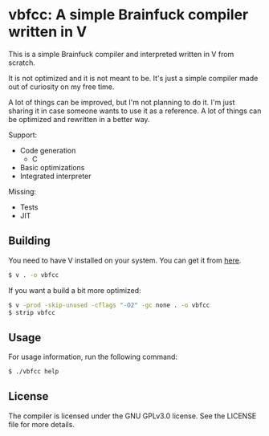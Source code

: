 # vbfcc: A simple Brainfuck compiler written in V

This is a simple Brainfuck compiler and interpreted written in V from scratch.

It is not optimized and it is not meant to be. It's just a simple compiler made
out of curiosity on my free time.

A lot of things can be improved, but I'm not planning to do it. I'm just sharing
it in case someone wants to use it as a reference. A lot of things can be
optimized and rewritten in a better way.

Support:
- Code generation
  - C
- Basic optimizations
- Integrated interpreter

Missing:
- Tests
- JIT

## Building

You need to have V installed on your system. You can get it from
[here](https://vlang.io).

```bash
$ v . -o vbfcc
```

If you want a build a bit more optimized:
```bash
$ v -prod -skip-unused -cflags "-O2" -gc none . -o vbfcc
$ strip vbfcc
```

## Usage

For usage information, run the following command:
```bash
$ ./vbfcc help
```

## License
The compiler is licensed under the GNU GPLv3.0 license. See the LICENSE file
for more details.
